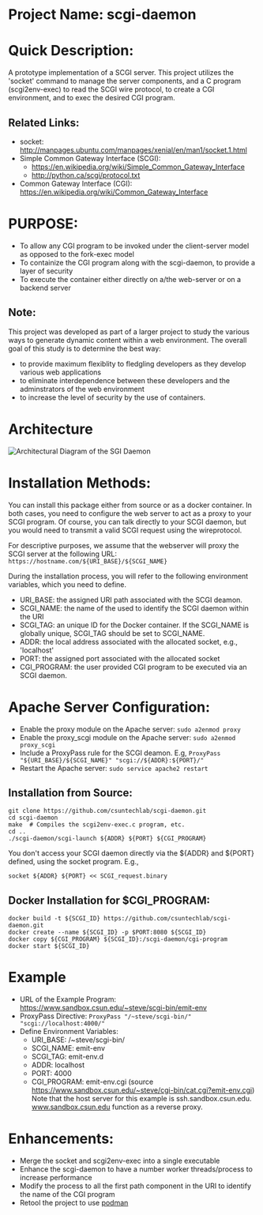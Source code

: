 # Project Name: scgi-daemon

# Quick Description:
A prototype implementation of a SCGI server.  This project utilizes the 'socket' command to manage the server components, and a C program (scgi2env-exec) to read the SCGI wire protocol, to create a CGI environment, and to exec the desired CGI program.

## Related Links:
* socket: http://manpages.ubuntu.com/manpages/xenial/en/man1/socket.1.html
* Simple Common Gateway Interface (SCGI):
  * https://en.wikipedia.org/wiki/Simple_Common_Gateway_Interface
  * http://python.ca/scgi/protocol.txt
* Common Gateway Interface (CGI): https://en.wikipedia.org/wiki/Common_Gateway_Interface

# PURPOSE:
*	To allow any CGI program to be invoked under the client-server model as opposed to the fork-exec model
* To containize the CGI program along with the scgi-daemon, to provide a layer of security
* To execute the container either directly on a/the web-server or on a backend server

## Note:
This project was developed as part of a larger project to study the various ways to generate dynamic content within a web environment. The overall goal of this study is to determine the best way:
* to provide maximum flexiblity to fledgling developers as they develop various web applications
* to eliminate interdependence between these developers and the adminstrators of the web environment
* to increase the level of security by the use of containers.

# Architecture
![Architectural Diagram of the SGI Daemon](https://github.com/csuntechlab/images/architecture.png)

# Installation Methods:
You can install this package either from source or as a docker container.  In both cases, you need to configure the web server to act as a proxy to your SCGI program.  Of course, you can talk directly to your SCGI daemon, but you would need to transmit a valid SCGI request using the wireprotocol.

For descriptive purposes, we assume that the webserver will proxy the SCGI server at the following URL: `https://hostname.com/${URI_BASE}/${SCGI_NAME}`

During the installation process, you will refer to the following environment variables, which you need to define.
* URI_BASE: the assigned URI path associated with the SCGI deamon.
* SCGI_NAME: the name of the used to identify the SCGI daemon within the URI
* SCGI_TAG: an unique ID for the Docker container. If the SCGI_NAME is globally unique, SCGI_TAG should be set to SCGI_NAME.
* ADDR: the local address associated with the allocated socket, e.g., 'localhost'
* PORT: the assigned port associated with the allocated socket
* CGI_PROGRAM: the user provided CGI program to be executed via an SCGI daemon.


# Apache Server Configuration:
* Enable the proxy module on the Apache server: `sudo a2enmod proxy`
* Enable the proxy_scgi module on the Apache server: `sudo a2enmod proxy_scgi`
* Include a ProxyPass rule for the SCGI deamon.  E.g, `ProxyPass "${URI_BASE}/${SCGI_NAME}" "scgi://${ADDR}:${PORT}/"`
* Restart the Apache server: `sudo service apache2 restart`

## Installation from Source:
```
git clone https://github.com/csuntechlab/scgi-daemon.git
cd scgi-daemon
make  # Compiles the scgi2env-exec.c program, etc.
cd ..
./scgi-daemon/scgi-launch ${ADDR} ${PORT} ${CGI_PROGRAM} 
```
You don't access your SCGI daemon directly via the ${ADDR} and ${PORT} defined, using the socket program. E.g.,

```socket ${ADDR} ${PORT} << SCGI_request.binary```

## Docker Installation for $CGI_PROGRAM:
```
docker build -t ${SCGI_ID} https://github.com/csuntechlab/scgi-daemon.git
docker create --name ${SCGI_ID} -p $PORT:8080 ${SCGI_ID}
docker copy ${CGI_PROGRAM} ${SCGI_ID}:/scgi-daemon/cgi-program
docker start ${SCGI_ID}
```


# Example
* URL of the Example Program:  https://www.sandbox.csun.edu/~steve/scgi-bin/emit-env
* ProxyPass Directive:  `ProxyPass "/~steve/scgi-bin/" "scgi://localhost:4000/"`
* Define Environment Variables:
  * URI_BASE: /~steve/scgi-bin/
  * SCGI_NAME: emit-env
  * SCGI_TAG: emit-env.d
  * ADDR: localhost
  * PORT: 4000
  * CGI_PROGRAM: emit-env.cgi (source https://www.sandbox.csun.edu/~steve/cgi-bin/cat.cgi?emit-env.cgi)
 Note that the host server for this example is ssh.sandbox.csun.edu.  www.sandbox.csun.edu function as a reverse proxy.


# Enhancements:
* Merge the socket and scgi2env-exec into a single executable
* Enhance the scgi-daemon to have a number worker threads/process to increase performance
* Modify the process to all the first path component in the URI to identify the name of the CGI program
* Retool the project to use [podman](http://docs.podman.io/en/latest/)
   
